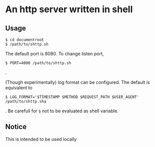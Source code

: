 # An http server written in shell
## Usage

	$ cd documentroot
	$ /path/to/shttp.sh

The default port is 8080. To change listen port,

	$ PORT=4000 /path/to/shttp.sh

.

(Though experimentally) log format can be configured.
The default is equivalent to

    $ LOG_FORMAT='$TIMESTAMP $METHOD $REQUEST_PATH $USER_AGENT' /path/to/shttp.sha

. Be carefull for `$` not to be evaluated as shell variable.

## Notice
This is intended to be used locally
